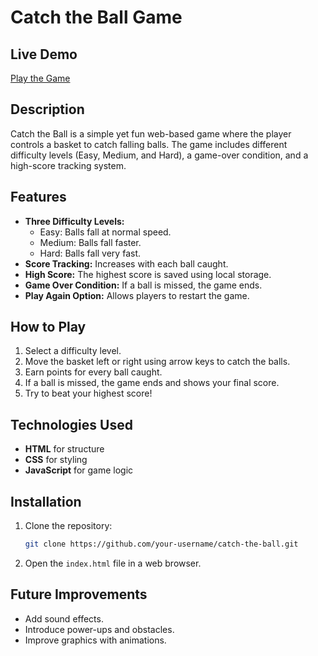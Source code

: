 # Catch the Ball Game

## Live Demo
[Play the Game](https://dulcet-wisp-82663d.netlify.app/)

## Description
Catch the Ball is a simple yet fun web-based game where the player controls a basket to catch falling balls. The game includes different difficulty levels (Easy, Medium, and Hard), a game-over condition, and a high-score tracking system.

## Features
- **Three Difficulty Levels:**
  - Easy: Balls fall at normal speed.
  - Medium: Balls fall faster.
  - Hard: Balls fall very fast.
- **Score Tracking:** Increases with each ball caught.
- **High Score:** The highest score is saved using local storage.
- **Game Over Condition:** If a ball is missed, the game ends.
- **Play Again Option:** Allows players to restart the game.

## How to Play
1. Select a difficulty level.
2. Move the basket left or right using arrow keys to catch the balls.
3. Earn points for every ball caught.
4. If a ball is missed, the game ends and shows your final score.
5. Try to beat your highest score!

## Technologies Used
- **HTML** for structure
- **CSS** for styling
- **JavaScript** for game logic

## Installation
1. Clone the repository:
   ```sh
   git clone https://github.com/your-username/catch-the-ball.git
   ```
2. Open the `index.html` file in a web browser.

## Future Improvements
- Add sound effects.
- Introduce power-ups and obstacles.
- Improve graphics with animations.
